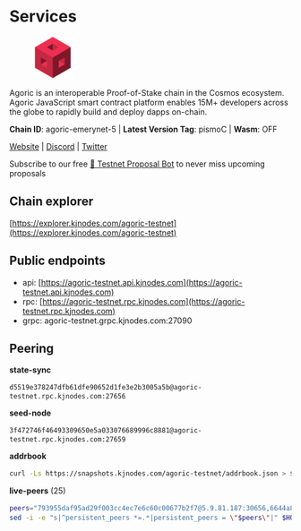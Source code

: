 # Services

<figure><img src="https://raw.githubusercontent.com/kj89/cosmos-images/main/logos/agoric.png" alt=""><figcaption></figcaption></figure>

Agoric is an interoperable Proof-of-Stake chain in the Cosmos ecosystem.  Agoric JavaScript smart contract platform enables 15M+ developers across the  globe to rapidly build and deploy dapps on-chain.

**Chain ID**: agoric-emerynet-5 | **Latest Version Tag**: pismoC | **Wasm**: OFF

[Website](https://agoric.com) | [Discord](https://discord.com/invite/qDW8DRes4s) | [Twitter](https://twitter.com/agoric)



Subscribe to our free [🤖 Testnet Proposal Bot](https://t.me/kjnodes_testnet_proposal_bot) to never miss upcoming proposals


## Chain explorer
[https://explorer.kjnodes.com/agoric-testnet](https://explorer.kjnodes.com/agoric-testnet)

## Public endpoints

* api: [https://agoric-testnet.api.kjnodes.com](https://agoric-testnet.api.kjnodes.com)
* rpc: [https://agoric-testnet.rpc.kjnodes.com](https://agoric-testnet.rpc.kjnodes.com)
* grpc: agoric-testnet.grpc.kjnodes.com:27090

## Peering

**state-sync**

```text
d5519e378247dfb61dfe90652d1fe3e2b3005a5b@agoric-testnet.rpc.kjnodes.com:27656
```

**seed-node**

```text
3f472746f46493309650e5a033076689996c8881@agoric-testnet.rpc.kjnodes.com:27659
```

**addrbook**
```bash
curl -Ls https://snapshots.kjnodes.com/agoric-testnet/addrbook.json > $HOME/.agoric/config/addrbook.json
```

**live-peers** (25)
```bash
peers="793955daf95ad29f003cc4ec7e6c60c00677b2f7@5.9.81.187:30656,6644a86094a0cb0152f83aed74357c439657770b@185.239.209.79:26656,b7a728cbf102ff45dca7d9dc5b433408e240649f@65.109.23.114:14456,980583e1dfd16988b6fdb22dd733f3260c535e45@192.241.137.132:26656,a49d469686e32f6490b56a2a693e83c130f3ee2a@144.76.145.151:26656,029b9018489d618e4368e9af34599e07a9fc07c9@34.67.193.183:26656,a3a1e6c7a9ceec632c22769a9e369d05a796dc24@65.108.79.246:26709,3f4e87ddb2e61fdd01398c071fa986259f096334@209.34.206.46:26656,98e1069b1cfc445e377eda6a0eadd94f7877065d@162.55.169.76:26656,4dee5e4456307469d037c35eb0157f1f252b3f99@135.181.35.255:26656,6f9e22eba0130f1a29c25e28beeae69b2621a403@35.226.248.0:26656,b74a421ccb5b9928a6a1a158c26189f18319c344@65.108.226.183:14456,70ac007461e0d912aeba6eda56ac3fed7d3087f8@135.181.85.31:26656,7b1cafa0879374125c623d854bcc0cb9cd98729e@185.213.25.151:26656,a875ef614b3902dd567be2076f18239681f24e35@82.100.58.112:26656,0cca760735ca9a8fa38c8b3618b9982d5f0af5ef@54.255.208.47:26656,8dfb920cdc2eba42b688f44fdd26e12dabfbb6a9@95.217.130.111:27656,33b1734490b9fbbb18aef821d9e023efe99366bc@84.85.89.213:26656,dfaff8b84e30a30732757b1bcaa5463746dbc87b@34.30.233.82:26656,c72d05f83b53dc7f6c55d7d3e67c304716d27d80@116.202.227.117:27656,d5519e378247dfb61dfe90652d1fe3e2b3005a5b@65.109.68.190:27656,cb23a037e26347fc3ce73cae6296980f860563cc@220.130.223.158:30556,dd9944850a69276f81792b0c0ebdbeee17df5e5e@34.69.172.140:26656,ae61fc38e09756a8023a80764b23e55485cba268@103.180.28.204:27656,ade4d8bc8cbe014af6ebdf3cb7b1e9ad36f412c0@176.9.82.221:14456"
sed -i -e "s|^persistent_peers *=.*|persistent_peers = \"$peers\"|" $HOME/.agoric/config/config.toml
```

